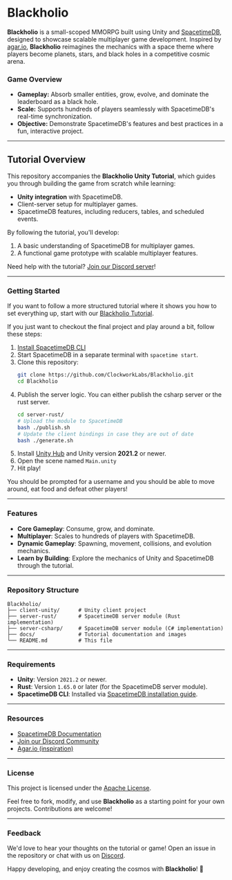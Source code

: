 # **Blackholio**

**Blackholio** is a small-scoped MMORPG built using Unity and [SpacetimeDB](https://spacetimedb.com), designed to showcase scalable multiplayer game development. Inspired by [agar.io](https://agar.io), **Blackholio** reimagines the mechanics with a space theme where players become planets, stars, and black holes in a competitive cosmic arena.

### **Game Overview**
- **Gameplay:** Absorb smaller entities, grow, evolve, and dominate the leaderboard as a black hole.
- **Scale:** Supports hundreds of players seamlessly with SpacetimeDB's real-time synchronization.
- **Objective:** Demonstrate SpacetimeDB's features and best practices in a fun, interactive project.

---

## **Tutorial Overview**

This repository accompanies the **Blackholio Unity Tutorial**, which guides you through building the game from scratch while learning:
- **Unity integration** with SpacetimeDB.
- Client-server setup for multiplayer games.
- SpacetimeDB features, including reducers, tables, and scheduled events.

By following the tutorial, you'll develop:
1. A basic understanding of SpacetimeDB for multiplayer games.
2. A functional game prototype with scalable multiplayer features.

Need help with the tutorial? [Join our Discord server](https://discord.gg/spacetimedb)!

---

### **Getting Started**
If you want to follow a more structured tutorial where it shows you how to set everything up, start with our [Blackholio Tutorial](https://spacetimedb.com/docs/unity/part-1).

If you just want to checkout the final project and play around a bit, follow these steps:

1. [Install SpacetimeDB CLI](https://spacetimedb.com/install)
2. Start SpacetimeDB in a separate terminal with `spacetime start`.
3. Clone this repository:
   ```bash
   git clone https://github.com/ClockworkLabs/Blackholio.git
   cd Blackholio
   ```
4. Publish the server logic. You can either publish the csharp server or the rust server.
   ```bash
   cd server-rust/
   # Upload the module to SpacetimeDB
   bash ./publish.sh
   # Update the client bindings in case they are out of date
   bash ./generate.sh
   ```
5. Install [Unity Hub](https://unity.com/download) and Unity version **2021.2** or newer.
6. Open the scene named `Main.unity`
7. Hit play!

You should be prompted for a username and you should be able to move around, eat food and defeat other players!

---

### **Features**
- **Core Gameplay**: Consume, grow, and dominate.
- **Multiplayer**: Scales to hundreds of players with SpacetimeDB.
- **Dynamic Gameplay**: Spawning, movement, collisions, and evolution mechanics.
- **Learn by Building**: Explore the mechanics of Unity and SpacetimeDB through the tutorial.

---

### **Repository Structure**

```plaintext
Blackholio/
├── client-unity/      # Unity client project
├── server-rust/       # SpacetimeDB server module (Rust implementation)
├── server-csharp/     # SpacetimeDB server module (C# implementation)
├── docs/              # Tutorial documentation and images
└── README.md          # This file
```

---

### **Requirements**
- **Unity**: Version `2021.2` or newer.
- **Rust**: Version `1.65.0` or later (for the SpacetimeDB server module).
- **SpacetimeDB CLI**: Installed via [SpacetimeDB installation guide](https://spacetimedb.com/docs/install).

---

### **Resources**
- [SpacetimeDB Documentation](https://spacetimedb.com/docs/)
- [Join our Discord Community](https://discord.gg/spacetimedb)
- [Agar.io (inspiration)](https://agar.io)

---

### **License**
This project is licensed under the [Apache License](LICENSE).

Feel free to fork, modify, and use **Blackholio** as a starting point for your own projects. Contributions are welcome!

---

### **Feedback**
We'd love to hear your thoughts on the tutorial or game! Open an issue in the repository or chat with us on [Discord](https://discord.gg/spacetimedb).

Happy developing, and enjoy creating the cosmos with **Blackholio**! 🚀
